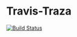 # Travis-Traza
[![Build Status](https://travis-ci.org/nicolasdiazn/Travis.svg?branch=master)](https://travis-ci.org/nicolasdiazn/Travis-Traza)
